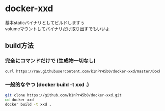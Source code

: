 docker-xxd
==========
基本staticバイナリとしてビルドしますぅ\
volumeマウントしてバイナリだけ取り出すでもいいよ

build方法
---------

### 完全にコマンドだけで (生成物一切なし)
```sh
curl https://raw.githubusercontent.com/k1nPr45b0/docker-xxd/master/Dockerfile | docker build -t xxd -
```

### 一般的なやつ (docker build -t xxd .)
```sh
git clone https://github.com/k1nPr45b0/docker-xxd.git
cd docker-xxd
docker build -t xxd .
```
